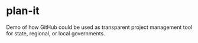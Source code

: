 plan-it
=======

Demo of how GitHub could be used as transparent project management tool for state, regional, or local governments.
